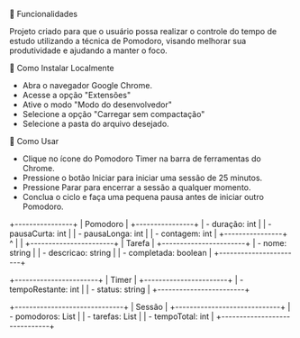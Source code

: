 🌟 Funcionalidades

Projeto criado para que o usuário possa realizar o controle do tempo de estudo utilizando a técnica de Pomodoro, 
visando melhorar sua produtividade e ajudando a manter o foco.


🚀 Como Instalar Localmente

- Abra o navegador Google Chrome. 
- Acesse a opção "Extensões"
- Ative o modo "Modo do desenvolvedor"
- Selecione a opção "Carregar sem compactação" 
- Selecione a pasta do arquivo desejado.

🎯 Como Usar

- Clique no ícone do Pomodoro Timer na barra de ferramentas do Chrome.
- Pressione o botão Iniciar para iniciar uma sessão de 25 minutos.
- Pressione Parar para encerrar a sessão a qualquer momento.
- Conclua o ciclo e faça uma pequena pausa antes de iniciar outro Pomodoro.

+----------------+
|    Pomodoro    |
+----------------+
| - duração: int |
| - pausaCurta: int |
| - pausaLonga: int |
| - contagem: int |
+----------------+
         ^
         |
         |
+-----------------------+
|        Tarefa         |
+-----------------------+
| - nome: string        |
| - descricao: string   |
| - completada: boolean |
+-----------------------+

+-----------------------+
|        Timer          |
+-----------------------+
| - tempoRestante: int  |
| - status: string      |
+------------------------+

+------------------------------+
|           Sessão             |
+-----------------------------+
| - pomodoros: List<Pomodoro>  |
| - tarefas: List<Tarefa>      |
| - tempoTotal: int            |
+------------------------------+
